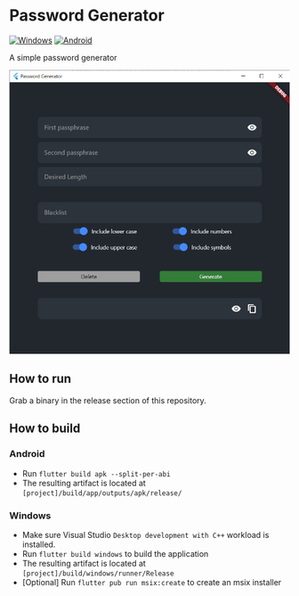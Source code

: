 # Password Generator
<a href='https://github.com/shivamkapasia0' target="_blank"><img alt='Windows' src='https://img.shields.io/badge/Windows-100000?style=flat&logo=Windows&logoColor=white&labelColor=505050&color=8bb803'/></a>
<a href='https://github.com/shivamkapasia0' target="_blank"><img alt='Android' src='https://img.shields.io/badge/Android-100000?style=flat&logo=Android&logoColor=white&labelColor=505050&color=8bb803'/></a>

A simple password generator

![PasswordGeneratorScreenshot](./docs/passwordGeneratorScreenshot.png)

## How to run

Grab a binary in the release section of this repository.

## How to build

### Android

* Run `flutter build apk --split-per-abi`
* The resulting artifact is located at `[project]/build/app/outputs/apk/release/` 

### Windows 

* Make sure Visual Studio `Desktop development with C++` workload is installed.
* Run `flutter build windows` to build the application
* The resulting artifact is located at `[project]/build/windows/runner/Release`
* [Optional] Run `flutter pub run msix:create` to create an msix installer
